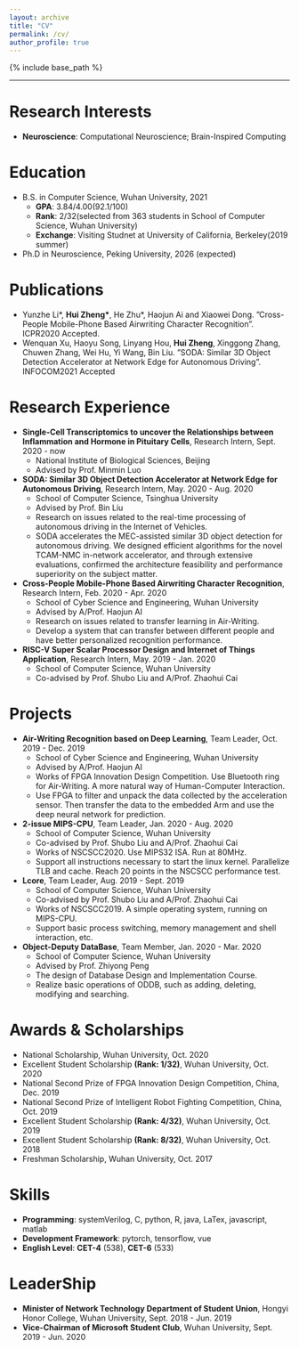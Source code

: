```yaml
---
layout: archive
title: "CV"
permalink: /cv/
author_profile: true
---
```


{% include base_path %}

---

Research Interests
======
* **Neuroscience**: Computational Neuroscience; Brain-Inspired Computing

Education
======
* B.S. in Computer Science, Wuhan University, 2021
  * **GPA**: 3.84/4.00(92.1/100)
  * **Rank**: 2/32(selected from 363 students in School of Computer Science, Wuhan University)
  * **Exchange**: Visiting Studnet at University of California, Berkeley(2019 summer)
* Ph.D in Neuroscience, Peking University, 2026 (expected)

Publications
======
* Yunzhe Li\*, **Hui Zheng\***, He Zhu\*, Haojun Ai and Xiaowei Dong. ”Cross-People Mobile-Phone Based Airwriting Character Recognition”. ICPR2020 Accepted.
* Wenquan Xu, Haoyu Song, Linyang Hou, **Hui Zheng**, Xinggong Zhang, Chuwen Zhang, Wei Hu, Yi Wang,
Bin Liu. ”SODA: Similar 3D Object Detection Accelerator at Network Edge for Autonomous Driving”. INFOCOM2021 Accepted

Research Experience
======
* **Single-Cell Transcriptomics to uncover the Relationships between Inflammation and Hormone in Pituitary Cells**, Research Intern, Sept. 2020 - now
  * National Institute of Biological Sciences, Beijing
  * Advised by Prof. Minmin Luo
* **SODA: Similar 3D Object Detection Accelerator at Network Edge for Autonomous Driving**, Research Intern, May. 2020 - Aug. 2020
  * School of Computer Science, Tsinghua University
  * Advised by Prof. Bin Liu
  * Research on issues related to the real-time processing of autonomous driving in the Internet of Vehicles.
  * SODA accelerates the MEC-assisted similar 3D object detection for autonomous driving. We designed efficient algorithms for the novel TCAM-NMC in-network accelerator, and through extensive evaluations, confirmed the architecture feasibility and performance superiority on the subject matter.
* **Cross-People Mobile-Phone Based Airwriting Character Recognition**, Research Intern, Feb. 2020 - Apr. 2020
  * School of Cyber Science and Engineering, Wuhan University
  * Advised by A/Prof. Haojun AI
  * Research on issues related to transfer learning in Air-Writing.
  * Develop a system that can transfer between different people and have better personalized recognition performance.
* **RISC-V Super Scalar Processor Design and Internet of Things Application**, Research Intern, May. 2019 - Jan. 2020
  * School of Computer Science, Wuhan University
  * Co-advised by Prof. Shubo Liu and A/Prof. Zhaohui Cai

Projects
======
* **Air-Writing Recognition based on Deep Learning**, Team Leader, Oct. 2019 - Dec. 2019
  * School of Cyber Science and Engineering, Wuhan University
  * Advised by A/Prof. Haojun AI
  * Works of FPGA Innovation Design Competition. Use Bluetooth ring for Air-Writing. A more natural way of Human-Computer Interaction.
  * Use FPGA to filter and unpack the data collected by the acceleration sensor. Then transfer the data to the embedded Arm and use the deep neural network for prediction.
* **2-issue MIPS-CPU**, Team Leader, Jan. 2020 - Aug. 2020
  * School of Computer Science, Wuhan University
  * Co-advised by Prof. Shubo Liu and A/Prof. Zhaohui Cai
  * Works of NSCSCC2020. Use MIPS32 ISA. Run at 80MHz.
  * Support all instructions necessary to start the linux kernel. Parallelize TLB and cache. Reach 20 points in the NSCSCC performance test.
* **Lcore**, Team Leader, Aug. 2019 - Sept. 2019
  * School of Computer Science, Wuhan University
  * Co-advised by Prof. Shubo Liu and A/Prof. Zhaohui Cai
  * Works of NSCSCC2019. A simple operating system, running on MIPS-CPU.
  * Support basic process switching, memory management and shell interaction, etc.
* **Object-Deputy DataBase**, Team Member, Jan. 2020 - Mar. 2020
  * School of Computer Science, Wuhan University
  * Advised by Prof. Zhiyong Peng
  * The design of Database Design and Implementation Course.
  * Realize basic operations of ODDB, such as adding, deleting, modifying and searching.

Awards & Scholarships
======
* National Scholarship, Wuhan University, Oct. 2020
* Excellent Student Scholarship **(Rank: 1/32)**, Wuhan University, Oct. 2020
* National Second Prize of FPGA Innovation Design Competition, China, Dec. 2019
* National Second Prize of Intelligent Robot Fighting Competition, China, Oct. 2019
* Excellent Student Scholarship **(Rank: 4/32)**, Wuhan University, Oct. 2019
* Excellent Student Scholarship **(Rank: 8/32)**, Wuhan University, Oct. 2018
* Freshman Scholarship, Wuhan University, Oct. 2017

Skills
======
* **Programming**: systemVerilog, C, python, R, java, LaTex, javascript, matlab
* **Development Framework**: pytorch, tensorflow, vue
* **English Level**: **CET-4** (538), **CET-6** (533)

LeaderShip
======
* **Minister of Network Technology Department of Student Union**, Hongyi Honor College, Wuhan University, Sept. 2018 - Jun. 2019
* **Vice-Chairman of Microsoft Student Club**, Wuhan University, Sept. 2019 - Jun. 2020

